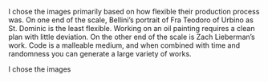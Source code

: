 I chose the images primarily based on how flexible their production process was. On one end of the scale, Bellini’s portrait of Fra Teodoro of Urbino as St. Dominic is the least flexible. Working on an oil painting requires a clean plan with little deviation. On the other end of the scale is Zach Lieberman’s work. Code is a malleable medium, and when combined with time and randomness you can generate a large variety of works.

I chose the images

